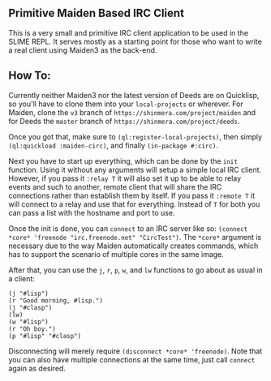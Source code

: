 ## Primitive Maiden Based IRC Client
This is a very small and primitive IRC client application to be used in the SLIME REPL. It serves mostly as a starting point for those who want to write a real client using Maiden3 as the back-end.

## How To:
Currently neither Maiden3 nor the latest version of Deeds are on Quicklisp, so you'll have to clone them into your `local-projects` or wherever. 
For Maiden, clone the `v3` branch of `https://shinmera.com/project/maiden` and for Deeds the `master` branch of `https://shinmera.com/project/deeds`.

Once you got that, make sure to `(ql:register-local-projects)`, then simply `(ql:quickload :maiden-circ)`, and finally `(in-package #:circ)`.

Next you have to start up everything, which can be done by the `init` function. Using it without any arguments will setup a simple local IRC client. However, if you pass it `:relay T` it will also set it up to be able to relay events and such to another, remote client that will share the IRC connections rather than establish them by itself. If you pass it `:remote T` it will connect to a relay and use that for everything. Instead of `T` for both you can pass a list with the hostname and port to use.

Once the init is done, you can `connect` to an IRC server like so: `(connect *core* 'freenode "irc.freenode.net" "CircTest")`. The `*core*` argument is necessary due to the way Maiden automatically creates commands, which has to support the scenario of multiple cores in the same image.

After that, you can use the `j`, `r`, `p`, `w`, and `lw` functions to go about as usual in a client:

```
(j "#lisp")
(r "Good morning, #lisp.")
(j "#clasp")
(lw)
(w "#lisp")
(r "Oh boy.")
(p "#lisp" "#clasp")
```

Disconnecting will merely require `(disconnect *core* 'freenode)`. Note that you can also have multiple connections at the same time, just call `connect` again as desired.
